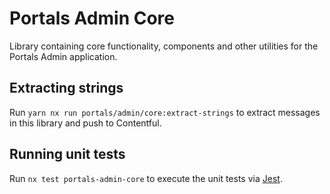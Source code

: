 <!-- gitbook-navigation: "Core" -->

# Portals Admin Core

Library containing core functionality, components and other utilities for the Portals Admin application.

## Extracting strings

Run `yarn nx run portals/admin/core:extract-strings` to extract messages in this library and push to Contentful.

## Running unit tests

Run `nx test portals-admin-core` to execute the unit tests via [Jest](https://jestjs.io).
